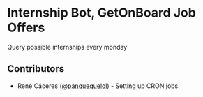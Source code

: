 # Internship Bot, GetOnBoard Job Offers
Query possible internships every monday

## Contributors
- René Cáceres ([@panquequelol](https://github.com/panquequelol/)) - Setting up CRON jobs.